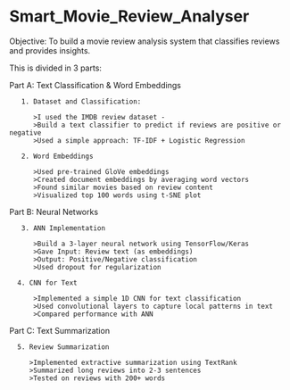 # Smart_Movie_Review_Analyser

Objective: To build a movie review analysis system that classifies reviews and provides insights.

This is divided in 3 parts:

Part A: Text Classification & Word Embeddings

       1. Dataset and Classification:
       
          >I used the IMDB review dataset - 
          >Build a text classifier to predict if reviews are positive or negative
          >Used a simple approach: TF-IDF + Logistic Regression
          
       2. Word Embeddings
       
          >Used pre-trained GloVe embeddings
          >Created document embeddings by averaging word vectors
          >Found similar movies based on review content
          >Visualized top 100 words using t-SNE plot
          
Part B: Neural Networks

       3. ANN Implementation
       
          >Build a 3-layer neural network using TensorFlow/Keras
          >Gave Input: Review text (as embeddings)
          >Output: Positive/Negative classification
          >Used dropout for regularization
          
      4. CNN for Text
      
          >Implemented a simple 1D CNN for text classification
          >Used convolutional layers to capture local patterns in text
          >Compared performance with ANN
          
Part C: Text Summarization

      5. Review Summarization
      
         >Implemented extractive summarization using TextRank
         >Summarized long reviews into 2-3 sentences
         >Tested on reviews with 200+ words
